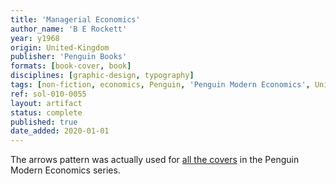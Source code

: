 ```yaml
---
title: 'Managerial Economics'
author_name: 'B E Rockett'
year: y1968
origin: United-Kingdom
publisher: 'Penguin Books'
formats: [book-cover, book]
disciplines: [graphic-design, typography]
tags: [non-fiction, economics, Penguin, 'Penguin Modern Economics', Univers, pattern]
ref: sol-010-0055
layout: artifact
status: complete
published: true
date_added: 2020-01-01
---
```


The arrows pattern was actually used for <a class="ext-ref" href="http://bookworship.com/regional-analysis-1968/">all the covers</a> in the Penguin Modern Economics series.
